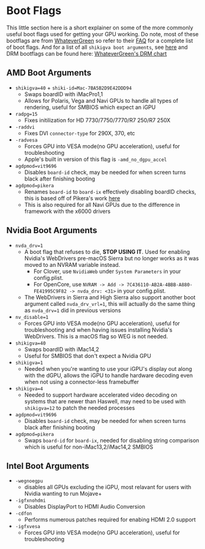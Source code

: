 # Boot Flags

This little section here is a short explainer on some of the more commonly useful boot flags used for getting your GPU working. Do note, most of these bootflags are from [WhateverGreen](https://github.com/acidanthera/WhateverGreen) so refer to their [FAQ](https://github.com/acidanthera/WhateverGreen/blob/master/Manual/) for a complete list of boot flags. And for a list of all `shikigva boot arguments`, see [here](https://github.com/acidanthera/WhateverGreen/blob/master/WhateverGreen/kern_shiki.hpp#L35-L74) and DRM bootflags can be found here: [WhateverGreen's DRM chart](https://github.com/acidanthera/WhateverGreen/blob/master/Manual/FAQ.Chart.md)

## AMD Boot Arguments

* `shikigva=40` + `shiki-id=Mac-7BA5B2D9E42DDD94`
  * Swaps boardID with iMacPro1,1
  * Allows for Polaris, Vega and Navi GPUs to handle all types of rendering, useful for SMBIOS which expect an iGPU
* `radpg=15`
  * Fixes initilization for HD 7730/7750/7770/R7 250/R7 250X
* `-raddvi`
  * Fixes DVI `connector-type` for  290X, 370, etc
* `-radvesa`
  * Forces GPU into VESA mode\(no GPU acceleration\), useful for troubleshooting
  * Apple's built in version of this flag is `-amd_no_dgpu_accel`
* `agdpmod=vit9696`
  * Disables `board-id` check, may be needed for when screen turns black after finishing booting
* `agdpmod=pikera`
  * Renames `board-id` to `board-ix` effectively disabling boardID checks, this is based off of Pikera's work [here](https://pikeralpha.wordpress.com/2015/11/23/patching-applegraphicsdevicepolicy-kext/)
  * This is also required for all Navi GPUs due to the difference in framework with the x6000 drivers

## Nvidia Boot Arguments

* `nvda_drv=1`
  * A boot flag that refuses to die, **STOP USING IT**. Used for enabling Nvidia's WebDrivers pre-macOS Sierra but no longer works as it was moved to an NVRAM variable instead. 
     * For Clover, use `NvidiaWeb` under `System Parameters` in your config.plist. 
     * For OpenCore, use `NVRAM -> Add -> 7C436110-AB2A-4BBB-A880-FE41995C9F82 -> nvda_drv: <31>` in your config.plist.
  * The WebDrivers in Sierra and High Sierra also support another boot argument called `nvda_drv_vrl=1`, this will actually do the same thing as `nvda_drv=1` did in previous versions
* `nv_disable=1`
  * Forces GPU into VESA mode\(no GPU acceleration\), useful for troubleshooting and when having issues installing Nvidia's WebDrivers. This is a macOS flag so WEG is not needed.
* `shikigva=40`
  * Swaps boardID with iMac14,2
  * Useful for SMBIOS that don't expect a Nvidia GPU
* `shikigva=1`
  * Needed when you're wanting to use your iGPU's display out along with the dGPU, allows the iGPU to handle hardware decoding even when not using a connector-less framebuffer
* `shikigva=4`
  * Needed to support hardware accelerated video decoding on systems that are newer than Haswell, may need to be used with `shikigva=12` to patch the needed processes 
* `agdpmod=vit9696`
  * Disables `board-id` check, may be needed for when screen turns black after finishing booting
* `agdpmod=pikera`
  * Swaps `board-id` for `board-ix`, needed for disabling string comparison which is useful for non-iMac13,2/iMac14,2 SMBIOS

## Intel Boot Arguments

* `-wegnoegpu`
  * disables all GPUs excluding the iGPU, most relavant for users with Nvidia wanting to run Mojave+
* `-igfxnohdmi`
  * Disables DisplayPort to HDMI Audio Conversion
* `-cdfon`
  * Performs numerous patches required for enabing HDMI 2.0 support
* `-igfxvesa`
  * Forces GPU into VESA mode\(no GPU acceleration\), useful for troubleshooting

